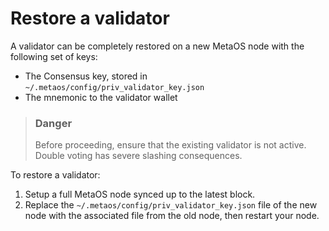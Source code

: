 # Restore a validator

A validator can be completely restored on a new MetaOS node with the following set of keys:

- The Consensus key, stored in `~/.metaos/config/priv_validator_key.json`
- The mnemonic to the validator wallet

> ### Danger
> 
> Before proceeding, ensure that the existing validator is not active. Double voting has severe slashing consequences.

To restore a validator:

1. Setup a full MetaOS node synced up to the latest block.
2. Replace the `~/.metaos/config/priv_validator_key.json` file of the new node with the associated file from the old node, then restart your node.